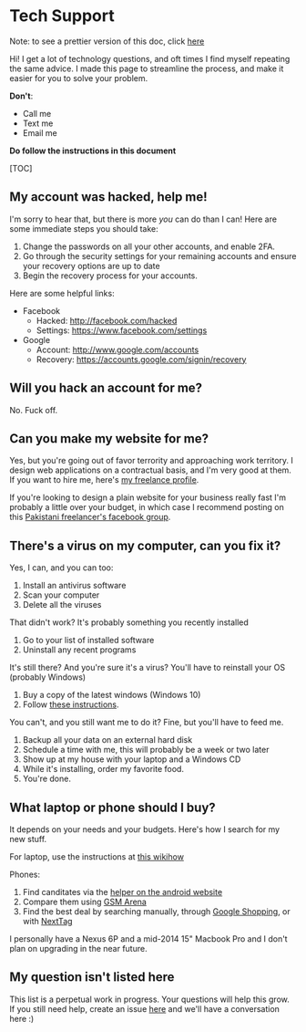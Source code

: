 # Tech Support

Note: to see a prettier version of this doc, click [here](https://stackedit.io/viewer#!url=https://raw.githubusercontent.com/amingilani/tech-support/master/README.md)

Hi! I get a lot of technology questions, and oft times I find
myself repeating the same advice. I made this page to streamline
the process, and make it easier for you to solve your problem.

**Don't**:
* Call me
* Text me
* Email me

**Do follow the instructions in this document**

[TOC]


## My account was hacked, help me!

I'm sorry to hear that, but there is more *you* can do than I can!
Here are some immediate steps you should take:

1. Change the passwords on all your other accounts, and enable 2FA.
2. Go through the security settings for your remaining accounts and ensure your recovery options are up to date
3. Begin the recovery process for your accounts.

Here are some helpful links:

* Facebook
  - Hacked: http://facebook.com/hacked
  - Settings: https://www.facebook.com/settings
* Google
  - Account: http://www.google.com/accounts
  - Recovery: https://accounts.google.com/signin/recovery

## Will you hack an account for me?

No. Fuck off.

## Can you make my website for me?

Yes, but you're going out of favor terrority and approaching work territory. I
design web applications on a contractual basis, and I'm very good at them. If
you want to hire me, here's [my freelance profile](https://www.toptal.com/resume/amin-shah-gilani#contract-just-respected-software-architects).

If you're looking to design a plain website for your business really fast I'm probably
a little over your budget, in which case I recommend posting on this [Pakistani freelancer's facebook group](https://www.facebook.com/groups/freelancers.pakistan/).

## There's a virus on my computer, can you fix it?

Yes, I can, and you can too:

1. Install an antivirus software
2. Scan your computer
3. Delete all the viruses

That didn't work? It's probably something you recently installed

1. Go to your list of installed software
2. Uninstall any recent programs

It's still there? And you're sure it's a virus? You'll have to reinstall your OS (probably Windows)

1. Buy a copy of the latest windows (Windows 10)
2. Follow [these instructions](https://www.howtogeek.com/197559/how-to-install-windows-10-on-your-pc/).

You can't, and you still want me to do it? Fine, but you'll have to feed me.

1. Backup all your data on an external hard disk
2. Schedule a time with me, this will probably be a week or two later
3. Show up at my house with your laptop and a Windows CD
4. While it's installing, order my favorite food.
5. You're done.

## What laptop or phone should I buy?

It depends on your needs and your budgets. Here's how I search for my new stuff.

For laptop, use the instructions at [this wikihow](http://www.wikihow.com/Choose-a-Laptop)

Phones:

1. Find canditates via the [helper on the android website](https://www.android.com/phones/whichphone)
2. Compare them using [GSM Arena](http://www.gsmarena.com/)
3. Find the best deal by searching manually, through [Google Shopping](https://www.google.com/shopping?hl=en), or with [NextTag](https://www.nextag.com/)

I personally have a Nexus 6P and a mid-2014 15" Macbook Pro and I don't plan on upgrading in the near future.

## My question isn't listed here

This list is a perpetual work in progress. Your questions will help this grow. If you still need
help, create an issue [here](https://github.com/amingilani/tech-support/issues/new) and we'll have a conversation here :)
